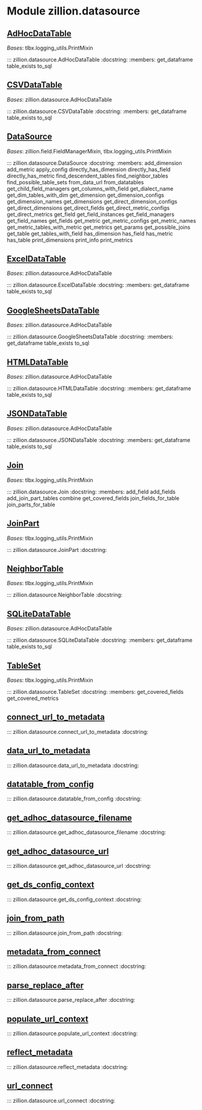 [//]: # (This is an auto-generated file. Do not edit)
# Module zillion.datasource


## [AdHocDataTable](https://github.com/totalhack/zillion/blob/master/zillion/datasource.py#L1459-L1627)

*Bases*: tlbx.logging_utils.PrintMixin

::: zillion.datasource.AdHocDataTable
    :docstring:
    :members: get_dataframe table_exists to_sql


## [CSVDataTable](https://github.com/totalhack/zillion/blob/master/zillion/datasource.py#L1646-L1656)

*Bases*: zillion.datasource.AdHocDataTable

::: zillion.datasource.CSVDataTable
    :docstring:
    :members: get_dataframe table_exists to_sql


## [DataSource](https://github.com/totalhack/zillion/blob/master/zillion/datasource.py#L461-L1456)

*Bases*: zillion.field.FieldManagerMixin, tlbx.logging_utils.PrintMixin

::: zillion.datasource.DataSource
    :docstring:
    :members: add_dimension add_metric apply_config directly_has_dimension directly_has_field directly_has_metric find_descendent_tables find_neighbor_tables find_possible_table_sets from_data_url from_datatables get_child_field_managers get_columns_with_field get_dialect_name get_dim_tables_with_dim get_dimension get_dimension_configs get_dimension_names get_dimensions get_direct_dimension_configs get_direct_dimensions get_direct_fields get_direct_metric_configs get_direct_metrics get_field get_field_instances get_field_managers get_field_names get_fields get_metric get_metric_configs get_metric_names get_metric_tables_with_metric get_metrics get_params get_possible_joins get_table get_tables_with_field has_dimension has_field has_metric has_table print_dimensions print_info print_metrics


## [ExcelDataTable](https://github.com/totalhack/zillion/blob/master/zillion/datasource.py#L1659-L1671)

*Bases*: zillion.datasource.AdHocDataTable

::: zillion.datasource.ExcelDataTable
    :docstring:
    :members: get_dataframe table_exists to_sql


## [GoogleSheetsDataTable](https://github.com/totalhack/zillion/blob/master/zillion/datasource.py#L1701-L1723)

*Bases*: zillion.datasource.AdHocDataTable

::: zillion.datasource.GoogleSheetsDataTable
    :docstring:
    :members: get_dataframe table_exists to_sql


## [HTMLDataTable](https://github.com/totalhack/zillion/blob/master/zillion/datasource.py#L1685-L1698)

*Bases*: zillion.datasource.AdHocDataTable

::: zillion.datasource.HTMLDataTable
    :docstring:
    :members: get_dataframe table_exists to_sql


## [JSONDataTable](https://github.com/totalhack/zillion/blob/master/zillion/datasource.py#L1674-L1682)

*Bases*: zillion.datasource.AdHocDataTable

::: zillion.datasource.JSONDataTable
    :docstring:
    :members: get_dataframe table_exists to_sql


## [Join](https://github.com/totalhack/zillion/blob/master/zillion/datasource.py#L308-L418)

*Bases*: tlbx.logging_utils.PrintMixin

::: zillion.datasource.Join
    :docstring:
    :members: add_field add_fields add_join_part_tables combine get_covered_fields join_fields_for_table join_parts_for_table


## [JoinPart](https://github.com/totalhack/zillion/blob/master/zillion/datasource.py#L298-L305)

*Bases*: tlbx.logging_utils.PrintMixin

::: zillion.datasource.JoinPart
    :docstring:
    


## [NeighborTable](https://github.com/totalhack/zillion/blob/master/zillion/datasource.py#L451-L458)

*Bases*: tlbx.logging_utils.PrintMixin

::: zillion.datasource.NeighborTable
    :docstring:
    


## [SQLiteDataTable](https://github.com/totalhack/zillion/blob/master/zillion/datasource.py#L1630-L1643)

*Bases*: zillion.datasource.AdHocDataTable

::: zillion.datasource.SQLiteDataTable
    :docstring:
    :members: get_dataframe table_exists to_sql


## [TableSet](https://github.com/totalhack/zillion/blob/master/zillion/datasource.py#L247-L295)

*Bases*: tlbx.logging_utils.PrintMixin

::: zillion.datasource.TableSet
    :docstring:
    :members: get_covered_fields get_covered_metrics


## [connect_url_to_metadata](https://github.com/totalhack/zillion/blob/master/zillion/datasource.py#L64-L73)

::: zillion.datasource.connect_url_to_metadata
    :docstring:


## [data_url_to_metadata](https://github.com/totalhack/zillion/blob/master/zillion/datasource.py#L104-L133)

::: zillion.datasource.data_url_to_metadata
    :docstring:


## [datatable_from_config](https://github.com/totalhack/zillion/blob/master/zillion/datasource.py#L1726-L1770)

::: zillion.datasource.datatable_from_config
    :docstring:


## [get_adhoc_datasource_filename](https://github.com/totalhack/zillion/blob/master/zillion/datasource.py#L186-L189)

::: zillion.datasource.get_adhoc_datasource_filename
    :docstring:


## [get_adhoc_datasource_url](https://github.com/totalhack/zillion/blob/master/zillion/datasource.py#L192-L194)

::: zillion.datasource.get_adhoc_datasource_url
    :docstring:


## [get_ds_config_context](https://github.com/totalhack/zillion/blob/master/zillion/datasource.py#L51-L53)

::: zillion.datasource.get_ds_config_context
    :docstring:


## [join_from_path](https://github.com/totalhack/zillion/blob/master/zillion/datasource.py#L421-L448)

::: zillion.datasource.join_from_path
    :docstring:


## [metadata_from_connect](https://github.com/totalhack/zillion/blob/master/zillion/datasource.py#L136-L156)

::: zillion.datasource.metadata_from_connect
    :docstring:


## [parse_replace_after](https://github.com/totalhack/zillion/blob/master/zillion/datasource.py#L76-L101)

::: zillion.datasource.parse_replace_after
    :docstring:


## [populate_url_context](https://github.com/totalhack/zillion/blob/master/zillion/datasource.py#L56-L61)

::: zillion.datasource.populate_url_context
    :docstring:


## [reflect_metadata](https://github.com/totalhack/zillion/blob/master/zillion/datasource.py#L159-L183)

::: zillion.datasource.reflect_metadata
    :docstring:


## [url_connect](https://github.com/totalhack/zillion/blob/master/zillion/datasource.py#L197-L244)

::: zillion.datasource.url_connect
    :docstring:

